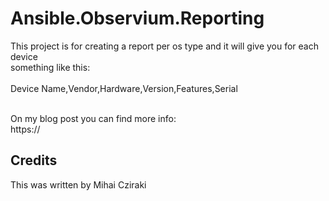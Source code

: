 # Ansible.Observium.Reporting

This project is for creating a report per os type and it will give you for each device
<br> something like this:
<br>
<br> Device Name,Vendor,Hardware,Version,Features,Serial
<br>

<br> On my blog post you can find more info: 
<br> https://


## Credits
This was written by Mihai Cziraki
</content>
</snippet>

